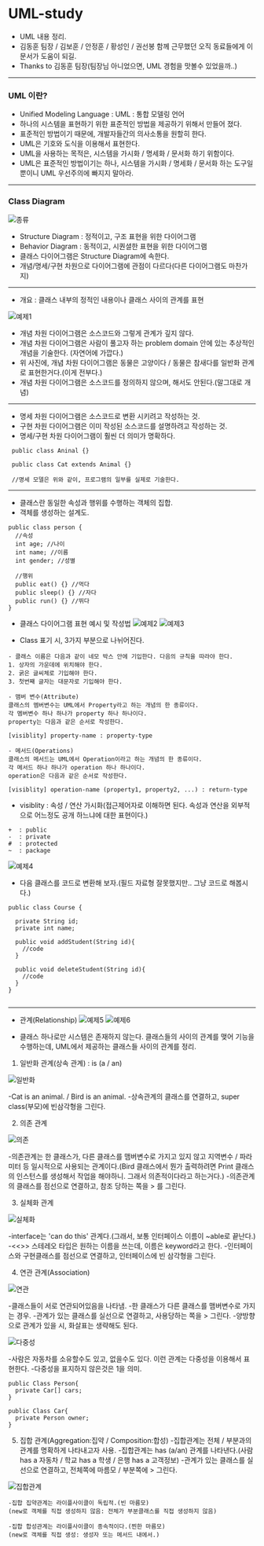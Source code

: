 # UML-study
- UML 내용 정리.
- 김동훈 팀장 / 김보훈 / 안정훈 / 황성인 / 권선봉 함께 근무했던 오직 동료들에게 이 문서가 도움이 되길.
- Thanks to 김동훈 팀장(팀장님 아니었으면, UML 경험을 맛볼수 있었을까..)

---

### UML 이란?
 - Unified Modeling Language : UML : 통합 모델링 언어
 - 하나의 시스템을 표현하기 위한 표준적인 방법을 제공하기 위해서 만들어 졌다.
 - 표준적인 방법이기 때문에, 개발자들간의 의사소통을 원할히 한다.
 - UML은 기호와 도식을 이용해서 표현한다.
 - UML을 사용하는 목적은, 시스템을 가시화 / 명세화 / 문서화 하기 위함이다.
 - UML은 표준적인 방법이기는 하나, 시스템을 가시화 / 명세화 / 문서화 하는 도구일 뿐이니 UML 우선주의에 빠지지 말아라.

---

### Class Diagram

![종류](./image/uml종류.png)

- Structure Diagram : 정적이고, 구조 표현을 위한 다이어그램
- Behavior Diagram : 동적이고, 시퀀셜한 표현을 위한 다이어그램
- 클래스 다이어그램은 Structure Diagram에 속한다.
- 개념/명세/구현 차원으로 다이어그램에 관점이 다르다(다른 다이어그램도 마찬가지)


---
- 개요 : 클래스 내부의 정적인 내용이나 클래스 사이의 관계를 표현

![예제1](./image/예제.png)

- 개념 차원 다이어그램은 소스코드와 그렇게 관계가 깊지 않다.
- 개념 차원 다이어그램은 사람이 풀고자 하는 problem domain 안에 있는 추상적인 개념을 기술한다. (자연어에 가깝다.)
- 위 사진에, 개념 차원 다이어그램은 동물은 고양이다 / 동물은 참새다를 일반화 관계로 표현한거다.(이게 전부다.)
- 개념 차원 다이어그램은 소스코드를 정의하지 않으며, 해서도 안된다.(말그대로 개념)



---
- 명세 차원 다이어그램은 소스코드로 변환 시키려고 작성하는 것.
- 구현 차원 다이어그램은 이미 작성된 소스코드를 설명하려고 작성하는 것.
- 명세/구현 차원 다이어그램이 훨씬 더 의미가 명확하다.
```
 public class Aninal {}

 public class Cat extends Animal {}

 //명세 모델은 위와 같이, 프로그램의 일부를 실제로 기술한다.
```

---
- 클래스란 동일한 속성과 행위를 수행하는 객체의 집합.
- 객체를 생성하는 설계도.
```
public class person {
  //속성
  int age; //나이
  int name; //이름
  int gender; //성별

  //행위
  public eat() {} //먹다
  public sleep() {} //자다
  public run() {} //뛰다
}
```

- 클래스 다이어그램 표현 예시 및 작성법
![예제2](./image/예시2.PNG)
![예제3](./image/예시3.png)

- Class 표기 시, 3가지 부분으로 나뉘어진다.

```
- 클래스 이름은 다음과 같이 네모 박스 안에 기입한다. 다음의 규칙을 따라야 한다.
1. 상자의 가운데에 위치해야 한다.
2. 굵은 글씨체로 기입해야 한다.
3. 첫번째 글자는 대문자로 기입해야 한다.

- 맴버 변수(Attribute)
클래스의 멤버변수는 UML에서 Property라고 하는 개념의 한 종류이다.
각 멤버변수 하나 하나가 property 하나 하나이다.
property는 다음과 같은 순서로 작성한다.

[visiblity] property-name : property-type

- 메서드(Operations)
클래스의 메서드는 UML에서 Operation이라고 하는 개념의 한 종류이다.
각 메서드 하나 하나가 operation 하나 하나이다.
operation은 다음과 같은 순서로 작성한다.

[visiblity] operation-name (property1, property2, ...) : return-type
```

- visiblity : 속성 / 연산 가시화(접근제어자로 이해하면 된다. 속성과 연산을 외부적으로 어느정도 공개 하느냐에 대한 표현이다.)

```
+  : public
-  : private
#  : protected
~  : package
```

![예제4](./image/예시4.PNG)

- 다음 클래스를 코드로 변환해 보자.(필드 자료형 잘못했지만.. 그냥 코드로 해봅시다.)

```
public class Course {

  private String id;
  private int name;

  public void addStudent(String id){
    //code
  }

  public void deleteStudent(String id){
    //code
  }
}


```

---

- 관계(Relationship)
![예제5](./image/관계.png)
![예제6](./image/관계2.PNG)

- 클래스 하나로만 시스템은 존재하지 않는다. 클래스들의 사이의 관계를 맺어 기능을 수행하는데, UML에서 제공하는 클래스들 사이의 관계를 정리.

 1. 일반화 관계(상속 관계) : is (a / an)
 
 ![일반화](./image/일반화.PNG)
 
 -Cat is an animal. / Bird is an animal.
 -상속관계의 클래스를 연결하고, super class(부모)에 빈삼각형을 그린다.

 2. 의존 관계
 
 ![의존](./image/의존성.PNG)
 
 -의존관계는 한 클래스가, 다른 클래스를 맴버변수로 가지고 있지 않고 지역변수 / 파라미터 등 일시적으로 사용되는 관계이다.(Bird 클래스에서 뭔가 출력하려면 Print 클래스의 인스턴스를 생성해서 작업을 해야하니. 그래서 의존적이다라고 하는거다.)
 -의존관계의 클래스를 점선으로 연결하고, 참조 당하는 쪽을 > 를 그린다.

 3. 실체화 관계
 
 ![실체화](./image/실체화.PNG)
 
 -interface는 'can do this' 관계다.(그래서, 보통 인터페이스 이름이 ~able로 끝난다.)
 -<<>> 스테레오 타입은 원하는 이름을 쓰는데, 이름은 keyword라고 한다.
 -인터페이스와 구현클래스를 점선으로 연결하고, 인터페이스에 빈 삼각형을 그린다.

 4. 연관 관계(Association)
 
 ![연관](./image/연관관계.PNG)
 
 -클래스들이 서로 연관되어있음을 나타냄.
 -한 클래스가 다른 클래스를 맴버변수로 가지는 경우.
 -관계가 있는 클래스를 실선으로 연결하고, 사용당하는 쪽을 > 그린다.
 -양방향으로 관계가 있을 시, 화살표는 생략해도 된다.
 
 ![다중성](./image/다중성.PNG)
 
 -사람은 자동차를 소유할수도 있고, 없을수도 있다. 이런 관계는 다중성을 이용해서 표현한다.
 -다중성을 표지하지 않은것은 1을 의미.

 ```
 public Class Person{
   private Car[] cars;
 }

 public Class Car{
   private Person owner;
 }

 ```

 5. 집합 관계(Aggregation:집약 / Composition:합성)
 -집합관계는 전체 / 부분과의 관계를 명확하게 나타내고자 사용.
 -집합관계는 has (a/an) 관계를 나타낸다.(사람 has a 자동차 / 학교 has a 학생 / 은행 has a 고객정보)
 -관계가 있는 클래스를 실선으로 연결하고, 전체쪽에 마름모 / 부분쪽에 > 그린다.
 
 ![집합관계](./image/집합관계.PNG)

 ```
 -집합 집약관계는 라이플사이클이 독립적.(빈 마름모)
 (new로 객체를 직접 생성하지 않음: 전체가 부분클래스를 직접 생성하지 않음)

 -집합 합성관계는 라이플사이클이 종속적이다.(찐한 마름모)
 (new로 객체를 직접 생성: 생성자 또는 메서드 내에서.)
 ```
